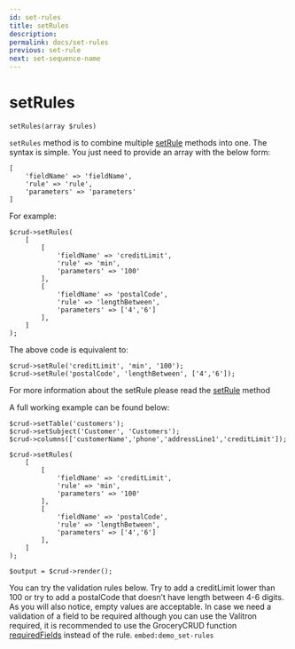 ```yaml
---
id: set-rules
title: setRules
description: 
permalink: docs/set-rules
previous: set-rule
next: set-sequence-name
---
```


# setRules


<pre><code class="language-php">setRules(array $rules)</code></pre>
<code>setRules</code> method is to combine multiple <a href="/enterprise/api-and-function-list/setRule">setRule</a> methods into one. The syntax is simple. You just need to provide an array with the below form:
<pre><code class="language-php">[
    'fieldName' => 'fieldName',
    'rule' => 'rule',
    'parameters' => 'parameters'
]</code></pre>

For example:


<pre><code class="language-php">$crud->setRules(
    [
        [
            'fieldName' => 'creditLimit',
            'rule' => 'min',
            'parameters' => '100'
        ],
        [
            'fieldName' => 'postalCode',
            'rule' => 'lengthBetween',
            'parameters' => ['4','6']
        ],
    ]
);</code></pre>

The above code is equivalent to:

<pre><code class="language-php">$crud->setRule('creditLimit', 'min', '100');
$crud->setRule('postalCode', 'lengthBetween', ['4','6']);</code></pre>

For more information about the setRule please read the <a href="/enterprise/api-and-function-list/setRule">setRule</a> method

A full working example can be found below:
<pre><code class="language-php">$crud->setTable('customers');
$crud->setSubject('Customer', 'Customers');
$crud->columns(['customerName','phone','addressLine1','creditLimit']);

$crud->setRules(
    [
        [
            'fieldName' => 'creditLimit',
            'rule' => 'min',
            'parameters' => '100'
        ],
        [
            'fieldName' => 'postalCode',
            'rule' => 'lengthBetween',
            'parameters' => ['4','6']
        ],
    ]
);

$output = $crud->render();</code></pre>

You can try the validation rules below. Try to add a creditLimit lower than 100 or try to add a postalCode that doesn’t have length between 4-6 digits. As you will also notice, empty values are acceptable. In case we need a validation of a field to be required although you can use the Valitron required, it is recommended to use the GroceryCRUD function <a href="/enterprise/api-and-function-list/requiredFields" target="_blank">requiredFields</a> instead of the rule.
`embed:demo_set-rules`